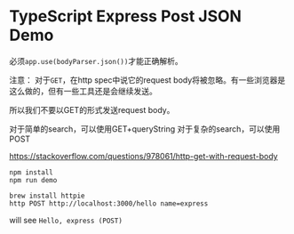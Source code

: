 TypeScript Express Post JSON Demo
=======================

必须`app.use(bodyParser.json())`才能正确解析。

注意：
对于`GET`，在http spec中说它的request body将被忽略。有一些浏览器是这么做的，但有一些工具还是会继续发送。

所以我们不要以GET的形式发送request body。

对于简单的search，可以使用GET+queryString
对于复杂的search，可以使用POST

https://stackoverflow.com/questions/978061/http-get-with-request-body

```
npm install
npm run demo
```

```
brew install httpie
http POST http://localhost:3000/hello name=express
```

will see `Hello, express (POST)`
